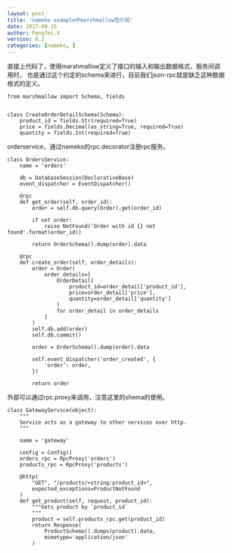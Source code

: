 ```yaml
---
layout: post
title: 'nameko example中marshmallow包介绍'
date: 2017-09-15
author: Pengfei.X
version: 0.1
categories: [nameko, ]
---
```



直接上代码了，使用marshmallow定义了接口的输入和输出数据格式，服务间调用时，
也是通过这个约定的schema来进行，目前我们json-rpc就是缺乏这种数据格式的定义。


	from marshmallow import Schema, fields


	class CreateOrderDetailSchema(Schema):
	    product_id = fields.Str(required=True)
	    price = fields.Decimal(as_string=True, required=True)
	    quantity = fields.Int(required=True)



orderservice，通过nameko的rpc.decorator注册rpc服务。

	class OrdersService:
	    name = 'orders'

	    db = DatabaseSession(DeclarativeBase)
	    event_dispatcher = EventDispatcher()

	    @rpc
	    def get_order(self, order_id):
	        order = self.db.query(Order).get(order_id)

	        if not order:
	            raise NotFound('Order with id {} not found'.format(order_id))

	        return OrderSchema().dump(order).data

	    @rpc
	    def create_order(self, order_details):
	        order = Order(
	            order_details=[
	                OrderDetail(
	                    product_id=order_detail['product_id'],
	                    price=order_detail['price'],
	                    quantity=order_detail['quantity']
	                )
	                for order_detail in order_details
	            ]
	        )
	        self.db.add(order)
	        self.db.commit()

	        order = OrderSchema().dump(order).data

	        self.event_dispatcher('order_created', {
	            'order': order,
	        })

	        return order



外部可以通过rpc.proxy来调用，注意这里的shema的使用。

	class GatewayService(object):
	    """
	    Service acts as a gateway to other services over http.
	    """

	    name = 'gateway'

	    config = Config()
	    orders_rpc = RpcProxy('orders')
	    products_rpc = RpcProxy('products')

	    @http(
	        "GET", "/products/<string:product_id>",
	        expected_exceptions=ProductNotFound
	    )
	    def get_product(self, request, product_id):
	        """Gets product by `product_id`
	        """
	        product = self.products_rpc.get(product_id)
	        return Response(
	            ProductSchema().dumps(product).data,
	            mimetype='application/json'
	        )